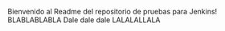 Bienvenido al Readme del repositorio de pruebas para Jenkins!
BLABLABLABLA Dale dale dale
LALALALLALA
